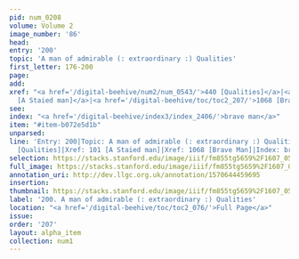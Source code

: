 ```yaml
---
pid: num_0208
volume: Volume 2
image_number: '86'
head: 
entry: '200'
topic: 'A man of admirable (: extraordinary :) Qualities'
first_letter: 176-200
page: 
add: 
xref: "<a href='/digital-beehive/num2/num_0543/'>440 [Qualities]</a>|<a href='/digital-beehive/num1/num_0104/'>101
  [A Staied man]</a>|<a href='/digital-beehive/toc/toc2_207/'>1068 [Brave Man]</a>"
see: 
index: "<a href='/digital-beehive/index3/index_2406/'>brave man</a>"
item: "#item-b072e5d1b"
unparsed: 
line: 'Entry: 200|Topic: A man of admirable (: extraordinary :) Qualities|Xref: 440
  [Qualities]|Xref: 101 [A Staied man]|Xref: 1068 [Brave Man]|Index: brave man|#item-b072e5d1b'
selection: https://stacks.stanford.edu/image/iiif/fm855tg5659%2F1607_0553/836,4466,3002,657/full/0/default.jpg
full_image: https://stacks.stanford.edu/image/iiif/fm855tg5659%2F1607_0553/full/full/0/default.jpg
annotation_uri: http://dev.llgc.org.uk/annotation/1570644459695
insertion: 
thumbnail: https://stacks.stanford.edu/image/iiif/fm855tg5659%2F1607_0553/836,4466,600,180/250,/0/default.jpg
label: '200. A man of admirable (: extraordinary :) Qualities'
location: "<a href='/digital-beehive/toc/toc2_076/'>Full Page</a>"
issue: 
order: '207'
layout: alpha_item
collection: num1
---
```


